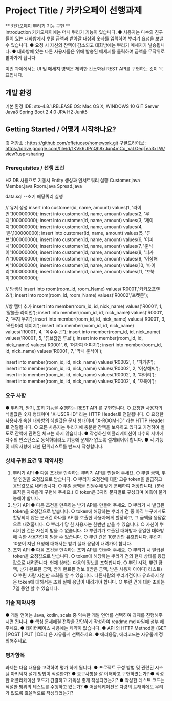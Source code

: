 # Project Title / 카카오페이 선행과제 

** 카카오페이 뿌리기 기능 구현 **  
Introduction
카카오페이에는 머니 뿌리기 기능이 있습니다.
● 사용자는 다수의 친구들이 있는 대화방에서 뿌릴 금액과 받아갈 대상의 숫자를 입력하여 뿌리기 요청을 보낼 수 있습니다.
● 요청 시 자신의 잔액이 감소되고 대화방에는 뿌리기 메세지가 발송됩니다.
● 대화방에 있는 다른 사용자들은 위에 발송된 메세지를 클릭하여 금액을 무작위로 받아가게 됩니다.

이번 과제에서는 UI 및 메세지 영역은 제외한 간소화된 REST API를 구현하는 것이
목표입니다.

## 개발 환경
기본 환경
IDE: sts-4.8.1.RELEASE 
OS: Mac OS X, WINDOWS 10
GIT
Server
Java8
Spring Boot 2.4.0
JPA
H2
Junit5

## Getting Started / 어떻게 시작하나요?

깃 저장소 : https://github.com/offetuoso/homework.git
구글드라이브 : https://drive.google.com/file/d/1KVk6UPnQh8xJup4mCo_xaLOeqTea3xLW/view?usp=sharing


### Prerequisites / 선행 조건


H2 DB 사용으로 기동시 Entity 생성과 인서트쿼리 실행
    Customer.java
    Member.java
    Room.java
    Spread.java



 data.sql   --초기 해당쿼리 실행 

// 유저 생성
insert into customer(id, name, amount) values(1, '라이언',100000000);
insert into customer(id, name, amount) values(2, '무지',100000000);
insert into customer(id, name, amount) values(3, '제이지',100000000);
insert into customer(id, name, amount) values(4, '콘',100000000);
insert into customer(id, name, amount) values(5, '튜브',100000000);
insert into customer(id, name, amount) values(6, '어피치',100000000);
insert into customer(id, name, amount) values(7, '춘식이',100000000);
insert into customer(id, name, amount) values(8, '피카츄',100000000);
insert into customer(id, name, amount) values(9, '이상해씨',100000000);
insert into customer(id, name, amount) values(10, '파이리',100000000);
insert into customer(id, name, amount) values(11, '꼬북이',100000000);

// 방생성
insert into room(room_id, room_Name) values('R0001','카카오프렌즈');
insert into room(room_id, room_Name) values('R0002','포켓몬');

//방 멤버 추가
insert into member(room_id, id, nick_name) values('R0001', 1, '팔불출 라이언');
insert into member(room_id, id, nick_name) values('R0001', 2, '무지 무지');
insert into member(room_id, id, nick_name) values('R0001', 3, '폭탄머리 제이지');
insert into member(room_id, id, nick_name) values('R0001', 4, '옥수수 콘');
insert into member(room_id, id, nick_name) values('R0001', 5, '튜브장인 튜브');
insert into member(room_id, id, nick_name) values('R0001', 6, '어차피 어피치');
insert into member(room_id, id, nick_name) values('R0001', 7, '막내 춘식이');

insert into member(room_id, id, nick_name) values('R0002', 1, '피카츄');
insert into member(room_id, id, nick_name) values('R0002', 2, '이상해씨');
insert into member(room_id, id, nick_name) values('R0002', 3, '파이리');
insert into member(room_id, id, nick_name) values('R0002', 4, '꼬북이');


### 요구 사항
● 뿌리기, 받기, 조회 기능을 수행하는 REST API 를 구현합니다.
○ 요청한 사용자의 식별값은 숫자 형태이며 "X-USER-ID" 라는 HTTP Header로
전달됩니다.
○ 요청한 사용자가 속한 대화방의 식별값은 문자 형태이며 "X-ROOM-ID" 라는
HTTP Header로 전달됩니다.
○ 모든 사용자는 뿌리기에 충분한 잔액을 보유하고 있다고 가정하여 별도로
잔액에 관련된 체크는 하지 않습니다.
● 작성하신 어플리케이션이 다수의 서버에 다수의 인스턴스로 동작하더라도 기능에
문제가 없도록 설계되어야 합니다.
● 각 기능 및 제약사항에 대한 단위테스트를 반드시 작성합니다.


### 상세 구현 요건 및 제약사항
1. 뿌리기 API
● 다음 조건을 만족하는 뿌리기 API를 만들어 주세요.
○ 뿌릴 금액, 뿌릴 인원을 요청값으로 받습니다.
○ 뿌리기 요청건에 대한 고유 token을 발급하고 응답값으로 내려줍니다.
○ 뿌릴 금액을 인원수에 맞게 분배하여 저장합니다. (분배 로직은 자유롭게
구현해 주세요.)
○ token은 3자리 문자열로 구성되며 예측이 불가능해야 합니다.
2. 받기 API
● 다음 조건을 만족하는 받기 API를 만들어 주세요.
○ 뿌리기 시 발급된 token을 요청값으로 받습니다.
○ token에 해당하는 뿌리기 건 중 아직 누구에게도 할당되지 않은 분배건 하나를
API를 호출한 사용자에게 할당하고, 그 금액을 응답값으로 내려줍니다.
○ 뿌리기 당 한 사용자는 한번만 받을 수 있습니다.
○ 자신이 뿌리기한 건은 자신이 받을 수 없습니다.
○ 뿌린기가 호출된 대화방과 동일한 대화방에 속한 사용자만이 받을 수
있습니다.
○ 뿌린 건은 10분간만 유효합니다. 뿌린지 10분이 지난 요청에 대해서는 받기
실패 응답이 내려가야 합니다.
3. 조회 API
● 다음 조건을 만족하는 조회 API를 만들어 주세요.
○ 뿌리기 시 발급된 token을 요청값으로 받습니다.
○ token에 해당하는 뿌리기 건의 현재 상태를 응답값으로 내려줍니다. 현재
상태는 다음의 정보를 포함합니다.
○ 뿌린 시각, 뿌린 금액, 받기 완료된 금액, 받기 완료된 정보 ([받은 금액, 받은
사용자 아이디] 리스트)
○ 뿌린 사람 자신만 조회를 할 수 있습니다. 다른사람의 뿌리기건이나 유효하지
않은 token에 대해서는 조회 실패 응답이 내려가야 합니다.
○ 뿌린 건에 대한 조회는 7일 동안 할 수 있습니다.

### 기술 제약사항
● 개발 언어는 Java, kotlin, scala 중 익숙한 개발 언어를 선택하여 과제를 진행해주시면
됩니다.
● 핵심 문제해결 전략을 간단하게 작성하여 readme.md 파일에 첨부 해 주세요.
● 데이터베이스 사용에는 제약이 없습니다.
● API 의 HTTP Method들 (GET | POST | PUT | DEL) 은 자유롭게 선택하세요.
● 에러응답, 에러코드는 자유롭게 정의해주세요.

### 평가항목
과제는 다음 내용을 고려하여 평가 하게 됩니다.
● 프로젝트 구성 방법 및 관련된 시스템 아키텍쳐 설계 방법이 적절한가?
● 요구사항을 잘 이해하고 구현하였는가?
● 작성한 어플리케이션 코드가 간결하고 가독성 좋게 작성되었는가?
● 작성한 테스트 코드는 적절한 범위의 테스트를 수행하고 있는가?
● 어플레케이션은 다량의 트래픽에도 무리가 없도록 효율적으로 작성되었는가?

